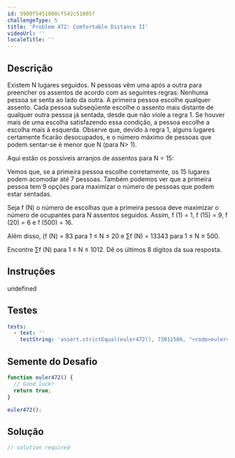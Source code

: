 ```yaml
---
id: 5900f5451000cf542c510057
challengeType: 5
title: 'Problem 472: Comfortable Distance II'
videoUrl: ''
localeTitle: ''
---
```


## Descrição
<section id="description"> Existem N lugares seguidos. N pessoas vêm uma após a outra para preencher os assentos de acordo com as seguintes regras: Nenhuma pessoa se senta ao lado da outra. A primeira pessoa escolhe qualquer assento. Cada pessoa subseqüente escolhe o assento mais distante de qualquer outra pessoa já sentada, desde que não viole a regra 1. Se houver mais de uma escolha satisfazendo essa condição, a pessoa escolhe a escolha mais à esquerda. Observe que, devido à regra 1, alguns lugares certamente ficarão desocupados, e o número máximo de pessoas que podem sentar-se é menor que N (para N&gt; 1). <p> Aqui estão os possíveis arranjos de assentos para N = 15: </p><p> Vemos que, se a primeira pessoa escolhe corretamente, os 15 lugares podem acomodar até 7 pessoas. Também podemos ver que a primeira pessoa tem 9 opções para maximizar o número de pessoas que podem estar sentadas. </p><p> Seja f (N) o número de escolhas que a primeira pessoa deve maximizar o número de ocupantes para N assentos seguidos. Assim, f (1) = 1, f (15) = 9, f (20) = 6 e f (500) = 16. </p><p> Além disso, (f (N) = 83 para 1 ≤ N ≤ 20 e ∑f (N) = 13343 para 1 ≤ N ≤ 500. </p><p> Encontre ∑f (N) para 1 ≤ N ≤ 1012. Dê os últimos 8 dígitos da sua resposta. </p></section>

## Instruções
undefined

## Testes
<section id='tests'>

```yml
tests:
  - text: ''
    testString: 'assert.strictEqual(euler472(), 73811586, "<code>euler472()</code> should return 73811586.");'

```

</section>

## Semente do Desafio
<section id='challengeSeed'>

<div id='js-seed'>

```js
function euler472() {
  // Good luck!
  return true;
}

euler472();

```

</div>



</section>

## Solução
<section id='solution'>

```js
// solution required
```
</section>
